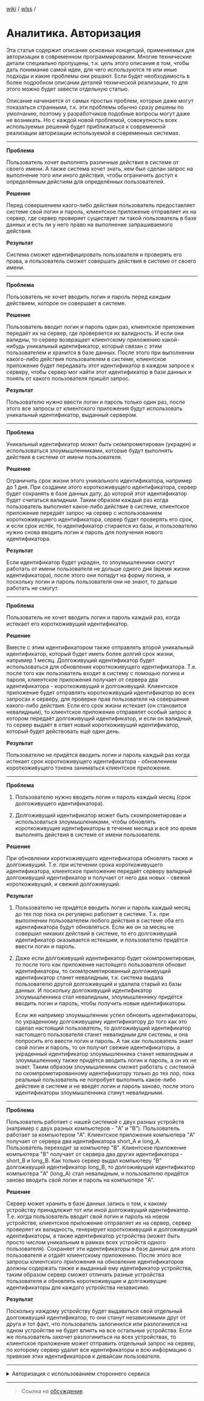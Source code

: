 [wiki](../../README.md) / [wlss](./index.md) /


# Аналитика. Авторизация

Эта статья содержит описание основных концепций, применяемых для авторизации в современном программировании. Многие технические детали специально пропущены, т.к. цель этого описания в том, чтобы дать понимание самой идеи, для чего используются те или иные подходы и какие проблемы они решают. Если будет необходимость в более подробном описании деталей технической реализации, то для этого можно будет завести отдельную статью.

Описание начинается от самых простых проблем, которые даже могут показаться странными, т.к. эти проблемы обычно сразу решены по умолчанию, поэтому у разработчиков подобные вопросы могут даже не возникать. Но с каждой новой проблемой, совокупность всех используемых решений будет приближаться к современной реализации авторизации используемой в современных системах.

***

**Проблема**

Пользователь хочет выполнять различные действия в системе от своего имени. А также система хочет знать, кем был сделан запрос на выполнение того или иного действия, чтобы ограничить доступ к определённым дейстиям для определённых пользователей.

**Решение**

Перед совершением каого-либо действия пользователь предоставляет системе свой логин и пароль, клиентское приложение отправляет их на сервер, где сервер проверяет существует ли такой пользователь в базе данных и есть ли у него право на выполнение запрашиваемого действия.

**Результат**

Система сможет идентифицировать пользователя и проверять его права, а пользователь сможет совершать действия в системе от своего имени.

***

**Проблема**

Пользователь не хочет вводить логин и пароль перед каждым действием, которое он совершает в системе.

**Решение**

Пользователь вводит логин и пароль один раз, клиентское приложение передаёт их на сервер, где проверяется их валидность. И если они валидны, то сервер возвращает клиентскому приложению какой-нибудь уникальный идентификатор, который связан с этим пользователем и хранится в базе данных. После этого при выполнении какого-либо действия пользователем в системе, клиентское приложение будет передавать этот идентификатор в каждом запросе к серверу, чтобы сервер мог найти этот идентификатор в базе данных и понять от какого пользователя пришёл запрос.

**Результат**

Пользователю нужно ввести логин и пароль только один раз, после этого все запросы от клиентского приложения будут использовать уникальный идентификатор, выданный сервером.

***

**Проблема**

Уникальный идентификатор может быть скомпрометирован (украден) и использоваться злоумышленниками, которые будут выполнять действия в системе от имени пользователя.

**Решение**

Ограничить срок жизни этого уникального идентификатора, например до 1 дня. При создании этого короткоживущего идентификатора, сервер будет сохранять в базе данных дату, до которой этот идентификатор будет считаться валидным. Таким образом каждый раз когда пользователь выполняет какое-либо действие в системе, клиентское приложение передаёт запрос на сервер с использованием короткоживущиего идентификатора, сервер будет проверять его срок, и если срок истёк, то идентификатор стирается из базы, и пользователю нужно снова вводить логин и пароль для получения нового идентификатора.

**Результат**

Если идентификатор будет украден, то злоумышленники смогут работать от имени пользователя не дольше одного дня (время жизни идентификатора), после этого они попадут на форму логина, и поскольку логин и пароль пользователя они не знают, то дальше работать не смогут.

***

**Проблема**

Пользователь не хочет вводить логин и пароль каждый раз, когда истекает его короткоживущий идентификатор.

**Решение**

Вместе с этим идентификатором также отправлять второй уникальный идентификатор, который будет иметь более долгий срок жизни, например 1 месяц. Долгоживущий идентификатор будет использоваться для обновления короткоживущего идентификатора. Т.е. после того как пользователь входит в систему с помощью логина и пароля, клиентское приложения получает от сервера два идентификатора - короткоживущий и долгоживущий. Клиентское приложение будет отправлять короткоживущий идентификатор во всех запросах к серверу, для проверки прав пользователя на совершение какого-либо действия. Если его срок жизни истекает (он становится невалидным), то клиентское приложение отправялет особый запрос в котором передаёт долгоживущий идентификатор, и если он валидный, то сервер выдаёт в ответ новый короткоживущий идентификатор, который будет действовать ещё один день.

**Результат**

Пользователю не придётся вводить логин и пароль каждый раз когда истекает срок короткоживущего идентификатора - обновлением короткоживущего токена заниматься клиентское приложение.

***

**Проблема**


1. Пользователю нужно вводить логин и пароль каждый месяц (срок долгоживущего идентификатора).

2. Долгоживущий идентификатор может быть скомпрометирован и использоваться злоумышлениками, чтобы обновлять короткоживущие идентификаторы в течение месяца и всё это время выполнять действия в системе от имени пользователя.

**Решение**

При обновлении короткоживущего идентификатора обновлять также и долгоживущий. Т.е. при истечении срока короткоживущего идентификатора, клиентское приложение передаёт серверу валидный долгоживущий идентификатор и получает от него два новых - свежий короткоживущий, и свежий долгоживущий.

**Результат**

1. Пользователю не придётся вводить логин и пароль каждый месяц до тех пор пока он регулярно работает в системе. Т.к. при выполнении пользователем любого действия в системе оба его идентификатора будут обновляться. Если же он за месяц не совершил никаких действий в системе, то его долгоживущий идентификатор оказывается истекшим, и пользователю придётся ввести логин и пароль.

2. Даже если долгоживущий идентификатор будет скомпрометирован, то после того как приложение настоящего пользователя обновит идентификаторы, то скомпрометированный долгоживущий идентификатор станет невалидным, т.к. система выдала пользователю другой долгоживущий и удалила старый из базы данных. И поскольку долгоживущий идентификатор злоумышленника стал невалидным, злоумышленнику придётся вводить логин и пароль, чтобы получить новые идентификаторы.

   Если же например злоумышленник успел обновить идентификаторы, по украденному долгоживущему идентификатору до того как это сделал настоящий пользователь, то долгоживущий идентификатор настоящего пользователя станет невалидным для системы, и она попросить его ввести логин и пароль. А так как пользователь знает свой логин и пароль, то он получит свежие идентификаторы, а украденный идентификатор злоумышленника станет невалидным и злоумышленнику также придётся вводить логин и пароль, а он их не знает. Таким образом злоумышленник сможет работать с системой по скомпрометированному идентификатору только до тех пор, пока реальный пользователь не попробует выполнить какое-либо действие в системе и не введёт логин и пароль заново, после этого идентификаторы злоумышленника станут невалидными.

***

**Проблема**

Пользователь работает с нашей системой с двух разных устройств (например с двух разных компьютеров - "A" и "B"). Пользователь работает за компьютером "A". Клиентское приложения компьютера "A" получает от сервера два идентификатора short_A и long_A. Пользователь переходит за компьютер "B". Клиентское приложение компьютера "B" получает от сервера два других идентификатора - short_B и long_B. Как только сервер выдал компьютеру "B" долгоживущий идентификатор long_B, то долгоживущий идентификатор компьютера "A" (long_A) стал невалидным, и пользователю придётся заново вводить свой логин и пароль на компьютере "A".

**Решение**

Сервер может хранить в базе данных запись о том, к какому устройству принадлежит тот или иной долгоживущий идентификатор. Т.е. когда пользователь вводит свой логин и пароль на новом устройстве, клиентское приложение отправляет их на сервер, сервер проверяет их валидность, генерирует короткоживущий и долгоживущий идентификаторы, а также идентификатор устройства (может быть просто числом уникальным в рамках всех устройств одного пользователя). Сохраняет эти идентификаторы в базе данных для этого пользователя и отдаёт клиентскому приложению. После этого все запросы клиентского приложения на обновление идентификаторов должны содержать также и выданный ему идентификатор устройства, таким образом сервер сможет отличать разные устройства пользователя и обновлять короткоживущие и долгоживущие идентификаторы для каждого устройства независимо.

**Результат**

Поскольку каждому устройству будет выдаваться свой отдельный долгоживущий идентификатор, то они станут независимыми друг от друга и тот факт, что пользователь залогинился или разлогинился на одном устройстве не будет влиять на все остальные устройства. Если же пользователь захочет разлогиниться на всех устройствах, то клиентское приложение может отправить отдельный запрос на сервер, по которому сервер удалит все идентификаторы и всю информацию о привязке этих идентификаторов к девайсам пользователя.

***

<details>
<summary>Авторизация с использованием стороннего сервиса</summary>
<p>

**Ниже идёт отдельный раздел отвечающий за регистрацию/логин на стороннем сервисе. Проблемы описанные в них могут быть пропущены, и тогда мы получим реализацию OAuth в рамках одного (нашего) сервиса, без помощи сторонних авторизующих ресурсов.**

_Этот раздел незавершен, т.е. он может не содержать каких-то подробностей, но т.к. для реализации вишера нам пока что не нужна авторизация через сторонний авторизующий ресурс, то пока что оставим его как есть. В будущем скорее всего этот раздел будет дополняться по мере необходимости._

***

**Проблема**

Пользователь не хочет запоминать много пар логин/пароль от всех сервисов в которых он зарегистрирован.

**Решение**

Вместо заполнения формы логина в нашей системе, мы можем редиректить пользователя в сервис, в котором он уже зарегистрирован, где он пройдёт процедуру логина и получит оттуда короткоживущий и долгоживущий идентификаторы, которые используются в том сервисе. В нашей системе мы свяжем эти идентификаторы с пользователем и будем знать, что каждый запрос содержащий этот идентификатор был отправлен именно этим пользователем. В случае если срок идентификатора истекает, то для его обновления мы обращаемся к тому сервису, от которого он был получен.

**Результат**

Пользователь может помнить только логин и пароль от авторизующего сервиса и через него попадать в нашу систему (и в другие системы, которые прошли интеграцию с этим авторизующим сервисом).

***

**Проблема**

Наш сервис должен быть уверен в том, что идентификаторы были получены именно из того сервиса, на который мы редиректили пользователя.

**Решение**

На этапе интеграции нашей системы с таким сторонним сервисом, этот сервис должен передать нам секретный ключ, который будет использоваться для подписания идентификатора на их стороне, а мы в свою очередь с помощью этого ключа на своей стороне сможем проверить эту подпись. Т.к. этот ключ известен только нам и тому сервису, с которым  мы интегрируемся, то злоумышленники не смогут подделать подпись этого идентификатора, а значит, проверив подпись, мы можем быть уверены, что идентификатор пришёл из правильного источника и не был подделан по пути.

**Результат**

Мы всегда будем понимать, что идентификатор получен от конкретного стороннего сервиса после того как пользователь прошёл в нём процедуру логина.

</p>
</details>

***

> Ссылка на [обсуждение](https://github.com/week-password/wisher/discussions/22).
